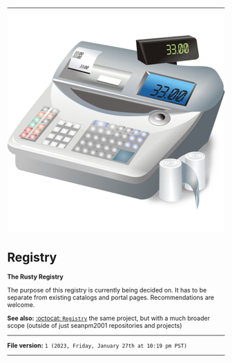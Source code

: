 
***

![/Cash-register-icon1.png](/Cash-register-icon1.png)

# Registry

**The Rusty Registry**

The purpose of this registry is currently being decided on. It has to be separate from existing catalogs and portal pages. Recommendations are welcome.

**See also:** [:octocat: `Registry`](https://github.com/seanpm2001/Registry/) the same project, but with a much broader scope (outside of just seanpm2001 repositories and projects)

***

**File version:** `1 (2023, Friday, January 27th at 10:19 pm PST)`

***
